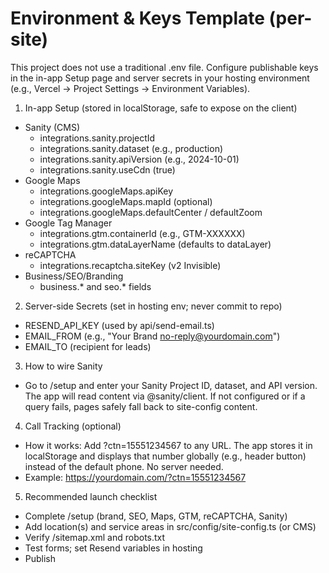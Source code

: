 # Environment & Keys Template (per-site)

This project does not use a traditional .env file. Configure publishable keys in the in-app Setup page and server secrets in your hosting environment (e.g., Vercel → Project Settings → Environment Variables).

1) In-app Setup (stored in localStorage, safe to expose on the client)
- Sanity (CMS)
  - integrations.sanity.projectId
  - integrations.sanity.dataset (e.g., production)
  - integrations.sanity.apiVersion (e.g., 2024-10-01)
  - integrations.sanity.useCdn (true)
- Google Maps
  - integrations.googleMaps.apiKey
  - integrations.googleMaps.mapId (optional)
  - integrations.googleMaps.defaultCenter / defaultZoom
- Google Tag Manager
  - integrations.gtm.containerId (e.g., GTM-XXXXXX)
  - integrations.gtm.dataLayerName (defaults to dataLayer)
- reCAPTCHA
  - integrations.recaptcha.siteKey (v2 Invisible)
- Business/SEO/Branding
  - business.* and seo.* fields

2) Server-side Secrets (set in hosting env; never commit to repo)
- RESEND_API_KEY (used by api/send-email.ts)
- EMAIL_FROM (e.g., "Your Brand <no-reply@yourdomain.com>")
- EMAIL_TO (recipient for leads)

3) How to wire Sanity
- Go to /setup and enter your Sanity Project ID, dataset, and API version. The app will read content via @sanity/client. If not configured or if a query fails, pages safely fall back to site-config content.

4) Call Tracking (optional)
- How it works: Add ?ctn=15551234567 to any URL. The app stores it in localStorage and displays that number globally (e.g., header button) instead of the default phone. No server needed.
- Example: https://yourdomain.com/?ctn=15551234567

5) Recommended launch checklist
- Complete /setup (brand, SEO, Maps, GTM, reCAPTCHA, Sanity)
- Add location(s) and service areas in src/config/site-config.ts (or CMS)
- Verify /sitemap.xml and robots.txt
- Test forms; set Resend variables in hosting
- Publish

